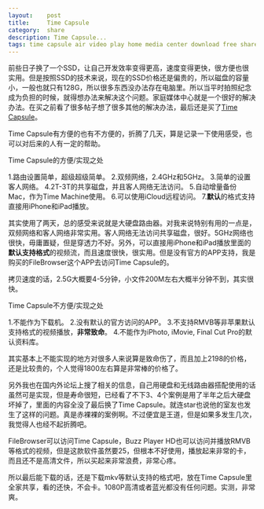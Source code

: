 ```yaml
---
layout:    post
title:     Time Capsule
category:  share
description: Time Capsule...
tags: time capsule air video play home media center download free share icloud
---
```

前些日子换了一个SSD，让自己开发效率变得更高，速度变得更快，很方便也很实用。但是按照SSD的技术来说，现在的SSD价格还是偏贵的，所以磁盘的容量小，一般也就只有128G，所以很多东西没办法存在电脑里。所以当平时拍照纪念成为负担的时候，就得想办法来解决这个问题。家庭媒体中心就是一个很好的解决办法。在买之前看了很多帖子想了很多其他的解决办法，最后还是买了[Time Capsule](http://www.apple.com.cn/timecapsule/)。

Time Capsule有方便的也有不方便的，折腾了几天，算是记录一下使用感受，也可以对后来的人有一定的帮助。

Time Capsule的方便/实现之处

1.路由设置简单，超级超级简单。
2.双频网络，2.4GHz和5GHz。
3.简单的设置客人网络。
4.2T-3T的共享磁盘，并且客人网络无法访问。
5.自动增量备份Mac，作为Time Machine使用。
6.可以使用iCloud远程访问。
7.**默认**的格式支持直接用iPhone和iPad播放。

其实使用了两天，总的感受来说就是大硬盘路由器。对我来说特别有用的一点是，双频网络和客人网络非常实用。客人网络无法访问共享磁盘，很好。5GHz网络也很快，毋庸置疑，但是穿透力不好。另外，可以直接用iPhone和iPad播放里面的**默认支持格式**的视频流，而且速度很快，很实用。但是没有官方的APP支持，我是购买的FileBrowser这个APP去访问Time Capsule的。

拷贝速度的话，2.5G大概要4-5分钟，小文件200M左右大概半分钟不到，其实很快。

Time Capsule不方便/实现之处

1.不能作为下载机。
2.没有默认的官方访问的APP。
3.不支持RMVB等非苹果默认支持格式的视频播放，**非常致命**。
4.不能作为iPhoto, iMovie, Final Cut Pro的默认资料库。

其实基本上不能实现的地方对很多人来说算是致命伤了，而且加上2198的价格，还是比较贵的，个人觉得1800左右算是非常棒的价格了。

另外我也在国内外论坛上搜了相关的信息，自己用硬盘和无线路由器搭配使用的话虽然可是实现，但是寿命很短，已经看了不下3、4个案例是用了半年之后大硬盘坏掉了，里面的内容全没了最后换了Time Capsule。就连star也说他的室友也发生了这样的问题。真是赤裸裸的案例啊。不过便宜是王道，但是如果多发生几次，我觉得人也经不起折腾吧。

FileBrowser可以访问Time Capsule，Buzz Player HD也可以访问并播放RMVB等格式的视频，但是这款软件虽然要25，但根本不好使用，播放起来非常的卡，而且还不是高清文件，所以买起来非常浪费，非常心疼。

所以最后能下载的话，还是下载mkv等默认支持的格式吧，放在Time Capsule里全家共享，看的还快，不会卡。1080P高清或者蓝光都没有任何问题。实测，非常爽。
